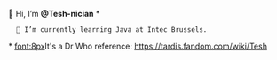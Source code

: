 👋 Hi, I’m <strong>@Tesh-nician</strong> *


      🌱 I’m currently learning Java at Intec Brussels.


<super>*</super> <font:8px>It's a Dr Who reference: https://tardis.fandom.com/wiki/Tesh


<!---
Tesh-nician/Tesh-nician is a ✨ special ✨ repository because its `README.md` (this file) appears on your GitHub profile.
You can click the Preview link to take a look at your changes.
--->
